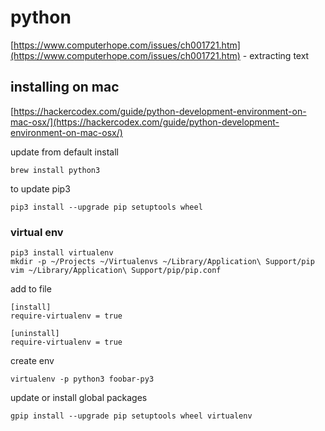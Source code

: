 # python

[https://www.computerhope.com/issues/ch001721.htm](https://www.computerhope.com/issues/ch001721.htm) - extracting text

## installing on mac

[https://hackercodex.com/guide/python-development-environment-on-mac-osx/](https://hackercodex.com/guide/python-development-environment-on-mac-osx/)

update from default install

```
brew install python3
```

to update pip3

```
pip3 install --upgrade pip setuptools wheel
```

### virtual env

```
pip3 install virtualenv
mkdir -p ~/Projects ~/Virtualenvs ~/Library/Application\ Support/pip
vim ~/Library/Application\ Support/pip/pip.conf
```

add to file

```
[install]
require-virtualenv = true

[uninstall]
require-virtualenv = true
```

create env

```
virtualenv -p python3 foobar-py3
```

update or install global packages

```
gpip install --upgrade pip setuptools wheel virtualenv
```



